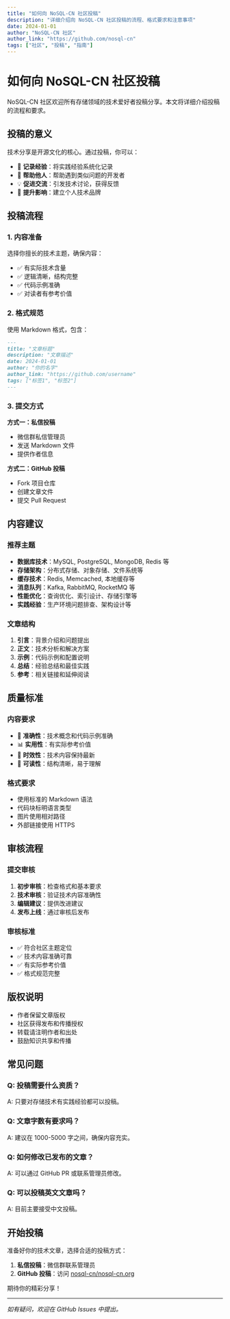 ```yaml
---
title: "如何向 NoSQL-CN 社区投稿"
description: "详细介绍向 NoSQL-CN 社区投稿的流程、格式要求和注意事项"
date: 2024-01-01
author: "NoSQL-CN 社区"
author_link: "https://github.com/nosql-cn"
tags: ["社区", "投稿", "指南"]
---
```


# 如何向 NoSQL-CN 社区投稿

NoSQL-CN 社区欢迎所有存储领域的技术爱好者投稿分享。本文将详细介绍投稿的流程和要求。

## 投稿的意义

技术分享是开源文化的核心。通过投稿，你可以：

- 📝 **记录经验**：将实践经验系统化记录
- 🤝 **帮助他人**：帮助遇到类似问题的开发者
- 💡 **促进交流**：引发技术讨论，获得反馈
- 🌟 **提升影响**：建立个人技术品牌

## 投稿流程

### 1. 内容准备

选择你擅长的技术主题，确保内容：

- ✅ 有实际技术含量
- ✅ 逻辑清晰，结构完整
- ✅ 代码示例准确
- ✅ 对读者有参考价值

### 2. 格式规范

使用 Markdown 格式，包含：

```markdown
---
title: "文章标题"
description: "文章描述"
date: 2024-01-01
author: "你的名字"
author_link: "https://github.com/username"
tags: ["标签1", "标签2"]
---
```

### 3. 提交方式

**方式一：私信投稿**
- 微信群私信管理员
- 发送 Markdown 文件
- 提供作者信息

**方式二：GitHub 投稿**
- Fork 项目仓库
- 创建文章文件
- 提交 Pull Request

## 内容建议

### 推荐主题

- **数据库技术**：MySQL, PostgreSQL, MongoDB, Redis 等
- **存储架构**：分布式存储、对象存储、文件系统等
- **缓存技术**：Redis, Memcached, 本地缓存等
- **消息队列**：Kafka, RabbitMQ, RocketMQ 等
- **性能优化**：查询优化、索引设计、存储引擎等
- **实践经验**：生产环境问题排查、架构设计等

### 文章结构

1. **引言**：背景介绍和问题提出
2. **正文**：技术分析和解决方案
3. **示例**：代码示例和配置说明
4. **总结**：经验总结和最佳实践
5. **参考**：相关链接和延伸阅读

## 质量标准

### 内容要求

- 🎯 **准确性**：技术概念和代码示例准确
- 📊 **实用性**：有实际参考价值
- 🔄 **时效性**：技术内容保持最新
- 🎨 **可读性**：结构清晰，易于理解

### 格式要求

- 使用标准的 Markdown 语法
- 代码块标明语言类型
- 图片使用相对路径
- 外部链接使用 HTTPS

## 审核流程

### 提交审核

1. **初步审核**：检查格式和基本要求
2. **技术审核**：验证技术内容准确性
3. **编辑建议**：提供改进建议
4. **发布上线**：通过审核后发布

### 审核标准

- ✅ 符合社区主题定位
- ✅ 技术内容准确可靠
- ✅ 有实际参考价值
- ✅ 格式规范完整

## 版权说明

- 作者保留文章版权
- 社区获得发布和传播授权
- 转载请注明作者和出处
- 鼓励知识共享和传播

## 常见问题

### Q: 投稿需要什么资质？
A: 只要对存储技术有实践经验都可以投稿。

### Q: 文章字数有要求吗？
A: 建议在 1000-5000 字之间，确保内容充实。

### Q: 如何修改已发布的文章？
A: 可以通过 GitHub PR 或联系管理员修改。

### Q: 可以投稿英文文章吗？
A: 目前主要接受中文投稿。

## 开始投稿

准备好你的技术文章，选择合适的投稿方式：

1. **私信投稿**：微信群联系管理员
2. **GitHub 投稿**：访问 [nosql-cn/nosql-cn.org](https://github.com/nosql-cn/nosql-cn.org)

期待你的精彩分享！

---

*如有疑问，欢迎在 GitHub Issues 中提出。*